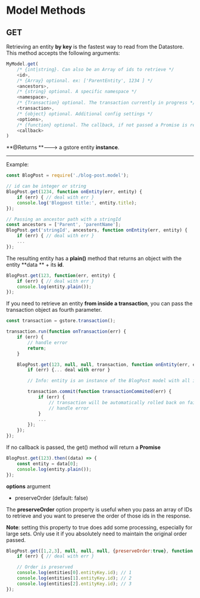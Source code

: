 # Model Methods

## GET

Retrieving an entity **by key** is the fastest way to read from the Datastore.  
This method accepts the following arguments:

```js
MyModel.get(
    /* {int|string}. Can also be an Array of ids to retrieve */
    <id>,
    /* {Array} optional. ex: ['ParentEntity', 1234 ] */
    <ancestors>,
    /* {string} optional. A specific namespace */
    <namespace>,
    /* {Transaction} optional. The transaction currently in progress */
    <transaction>,
    /* {object} optional. Additional config settings */
    <options>,
    /* {function} optional. The callback, if not passed a Promise is returned */
    <callback>
)
```

**@Returns **---&gt; a gstore entity **instance**.

---

Example:

```js
const BlogPost = require('./blog-post.model');

// id can be integer or string
BlogPost.get(1234, function onEntity(err, entity) {
    if (err) { // deal with err }
    console.log('Blogpost title:', entity.title);
});

// Passing an ancestor path with a stringId
const ancestors = ['Parent', 'parentName'];
BlogPost.get('stringId', ancestors, function onEntity(err, entity) {
    if (err) { // deal with err }
    ...
});
```

The resulting entity has a **plain\(\)** method that returns an object with the entity **data ** + its **id**.

```js
BlogPost.get(123, function(err, entity) {
    if (err) { // deal with err }
    console.log(entity.plain());
});
```

If you need to retrieve an entity **from inside a transaction**, you can pass the transaction object as fourth parameter.

```js
const transaction = gstore.transaction();

transaction.run(function onTransaction(err) {
    if (err) {
        // handle error
        return;
    }

    BlogPost.get(123, null, null, transaction, function onEntity(err, entity) {
        if (err) {... deal with error }

        // Info: entity is an instance of the BlogPost model with all its properties & methods

        transaction.commit(function transactionCommited(err) {
            if (err) {
                // transaction will be automatically rolled back on failure
                // handle error
            }
            ...
        });
    });
});
```

If no callback is passed, the get\(\) method will return a **Promise**

```js
BlogPost.get(123).then((data) => {
    const entity = data[0];
    console.log(entity.plain());
});
```

**options** argument

  - preserveOrder (default: false)
    
The **preserveOrder** option property is useful when you pass an array of IDs to retrieve and you want to preserve the order of those ids in the response.

**Note**: setting this property to true does add some processing, especially for large sets. Only use it if you absolutely need to maintain the original order passed.

```js
BlogPost.get([1,2,3], null, null, null, {preserveOrder:true}, function(err, entities) {
    if (err) { // deal with err }

    // Order is preserved
    console.log(entities[0].entityKey.id); // 1
    console.log(entities[1].entityKey.id); // 2
    console.log(entities[2].entityKey.id); // 3
});
```



